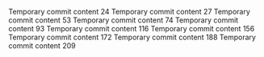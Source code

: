 Temporary commit content 24
Temporary commit content 27
Temporary commit content 53
Temporary commit content 74
Temporary commit content 93
Temporary commit content 116
Temporary commit content 156
Temporary commit content 172
Temporary commit content 188
Temporary commit content 209
